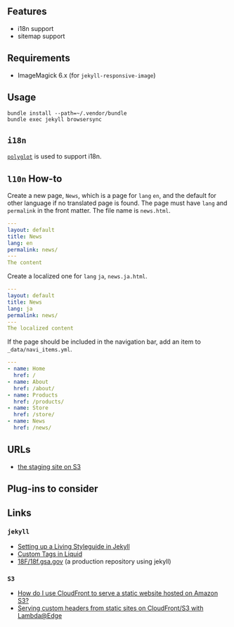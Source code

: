 ## Features

* i18n support
* sitemap support

## Requirements

* ImageMagick 6.x (for `jekyll-responsive-image`)

## Usage

```
bundle install --path=~/.vendor/bundle
bundle exec jekyll browsersync
```
## `i18n`

[`polyglot`](https://github.com/untra/polyglot) is used to support i18n.

## `l10n` How-to

Create a new page, `News`, which is a page for `lang` `en`, and the default
for other language if no translated page is found. The page must have `lang`
and `permalink` in the front matter. The file name is `news.html`.

```yaml
---
layout: default
title: News
lang: en
permalink: news/
---
The content
```

Create a localized one for `lang` `ja`, `news.ja.html`.

```yaml
---
layout: default
title: News
lang: ja
permalink: news/
---
The localized content
```

If the page should be included in the navigation bar, add an item to `_data/navi_items.yml`.

```yaml
---
- name: Home
  href: /
- name: About
  href: /about/
- name: Products
  href: /products/
- name: Store
  href: /store/
- name: News
  href: /news/
```

## URLs

* [the staging site on S3](http://jekyll-aws.s3-website-ap-northeast-1.amazonaws.com/)

## Plug-ins to consider

## Links

### `jekyll`

* [Setting up a Living Styleguide in Jekyll](https://www.sitepoint.com/setting-up-a-living-styleguide-in-jekyll/)
* [Custom Tags in Liquid](https://thoughtbot.com/blog/custom-tags-in-liquid)
* [18F/18f.gsa.gov](https://github.com/18F/18f.gsa.gov) (a production
  repository using jekyll)

### `S3`

* [How do I use CloudFront to serve a static website hosted on Amazon S3?](https://aws.amazon.com/premiumsupport/knowledge-center/cloudfront-serve-static-website/)
* [Serving custom headers from static sites on CloudFront/S3 with Lambda@Edge](https://medium.com/@tom.cook/edge-lambda-cloudfront-custom-headers-3d134a2c18a2)
